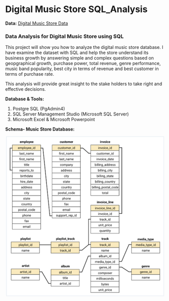 # Digital Music Store SQL_Analysis

**Data:** [Digital Music Store Data](https://github.com/Amlanjyotilaha/portfolio_projects/tree/main/7.%20Music%20Store%20Analysis%20SQL/music%20store%20data)

### **Data Analysis for Digital Music Store using SQL**

This project will show you how to analyze the digital music store database. I have examine the dataset with SQL and help the store understand its business growth by answering simple and complex questions based on geopgraphical growth, purchase power, total revenue, genre performance, music band popularity, best city in terms of revenue and best customer in terms of purchase rate.

This analysis will provide great insight to the stake holders to take right and effective decisions.

**Database & Tools:**
1. Postgre SQL (PgAdmin4)
2. SQL Server Management Studio (Microsoft SQL Server)
3. Microsoft Excel & Microsoft Powerpoint 

**Schema- Music Store Database:**

<img width="594" alt="schema_diagram" src="Music Store Analysis SQL/music store data/schema_diagram.png">
